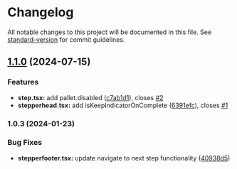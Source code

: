 # Changelog

All notable changes to this project will be documented in this file. See [standard-version](https://github.com/conventional-changelog/standard-version) for commit guidelines.

## [1.1.0](https://github.com/DonAdam2/react-dynamic-stepper/compare/v1.0.4...v1.1.0) (2024-07-15)


### Features

* **step.tsx:** add pallet.disabled ([c7ab1d1](https://github.com/DonAdam2/react-dynamic-stepper/commit/c7ab1d1fa1c795b741c55e59b541ad40615eb743)), closes [#2](https://github.com/DonAdam2/react-dynamic-stepper/issues/2)
* **stepperhead.tsx:** add isKeepIndicatorOnComplete ([6391efc](https://github.com/DonAdam2/react-dynamic-stepper/commit/6391efce9c98bd88be53131f6e5ebeeed7181c9c)), closes [#1](https://github.com/DonAdam2/react-dynamic-stepper/issues/1)

### 1.0.3 (2024-01-23)


### Bug Fixes

* **stepperfooter.tsx:** update navigate to next step functionality ([40938d5](https://github.com/DonAdam2/react-dynamic-stepper/commit/40938d5d6de6b1882de95e2d7f019e9fb29dd324))
